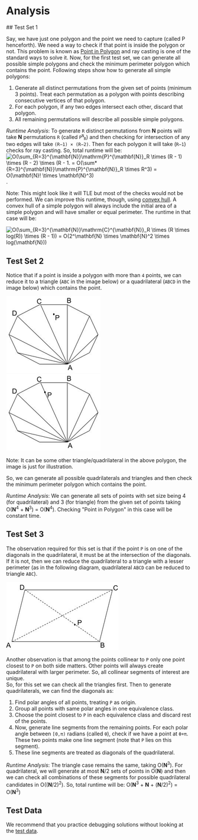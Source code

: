 # Analysis

## Test Set 1

Say, we have just one polygon and the point we need to capture (called P henceforth). We need a way to check if that point is inside the polygon or not. This problem is known as [Point in Polygon](https://en.wikipedia.org/wiki/Point_in_polygon) and ray casting is one of the standard ways to solve it. Now, for the first test set, we can generate all possible simple polygons and check the minimum perimeter polygon which contains the point. Following steps show how to generate all simple polygons:

1. Generate all distinct permutations from the given set of points (minimum 3 points). Treat each permutation as a polygon with points describing consecutive vertices of that polygon.
1. For each polygon, if any two edges intersect each other, discard that polygon.
1. All remaining permutations will describe all possible simple polygons.

_Runtime Analysis_: To generate `R` distinct permutations from **N** points will take **N** permutations `R` (called <code>P<sup>N</sup><sub>R</sub></code>) and then checking for intersection of any two edges will take `(R−1) × (R−2)`. Then for each polygon it will take (`R−1`) checks for ray casting. So, total runtime will be:
![O(\sum_{R=3}^{\mathbf{N}}\mathrm{P}^{\mathbf{N}}_R \times (R - 1) \times (R - 2) \times (R - 1. = O(\sum*{R=3}^{\mathbf{N}}\mathrm{P}^{\mathbf{N}}_R \times R^3) = O(\mathbf{N}! \times \mathbf{N}^3)](<https://render.githubusercontent.com/render/math?math=O(%5Csum_%7BR%3D3%7D%5E%7B%5Cmathbf%7BN%7D%7D%5Cmathrm%7BP%7D%5E%7B%5Cmathbf%7BN%7D%7D_R%20%5Ctimes%20(R%20-%201)%20%5Ctimes%20(R%20-%202)%20%5Ctimes%20(R%20-%201)%20%3D%20O(%5Csum_%7BR%3D3%7D%5E%7B%5Cmathbf%7BN%7D%7D%5Cmathrm%7BP%7D%5E%7B%5Cmathbf%7BN%7D%7D_R%20%5Ctimes%20R%5E3)%20%3D%20O(%5Cmathbf%7BN%7D!%20%5Ctimes%0A%5Cmathbf%7BN%7D%5E3)>).

Note: This might look like it will TLE but most of the checks would not be performed. We can improve this runtime, though, using [convex hull](https://en.wikipedia.org/wiki/Convex_hull). A convex hull of a simple polygon will always include the initial area of a simple polygon and will have smaller or equal perimeter. The runtime in that case will be:

![O(\sum_{R=3}^{\mathbf{N}}\mathrm{C}^{\mathbf{N}}_R \times (R \times log(R)) \times (R - 1))
= O(2^\mathbf{N} \times \mathbf{N}^2 \times log(\mathbf{N}))](<https://render.githubusercontent.com/render/math?math=O(%5Csum_%7BR%3D3%7D%5E%7B%5Cmathbf%7BN%7D%7D%5Cmathrm%7BC%7D%5E%7B%5Cmathbf%7BN%7D%7D_R%20%5Ctimes%20(R%20%5Ctimes%20log(R))%20%5Ctimes%20(R%20-%201))%0A%3D%20O(2%5E%5Cmathbf%7BN%7D%20%5Ctimes%20%5Cmathbf%7BN%7D%5E2%20%5Ctimes%20log(%5Cmathbf%7BN%7D))>)

## Test Set 2

Notice that if a point is inside a polygon with more than `4` points, we can reduce it to a triangle (`ABC` in the image below) or a quadrilateral (`ABCD` in the image below) which contains the point.

![Star Trappers Analysis](/images/round-f-star-trappers-analysis-1.jpeg)
![Star Trappers Analysis](/images/round-f-star-trappers-analysis-2.jpeg)

Note: It can be some other triangle/quadrilateral in the above polygon, the image is just for illustration.

So, we can generate all possible quadrilaterals and triangles and then check the minimum perimeter polygon which contains the point.

_Runtime Analysis_: We can generate all sets of points with set size being 4 (for quadrilateral) and 3 (for triangle) from the given set of points taking O(**N**<sup>4</sup> + **N**<sup>3</sup>) = O(**N**<sup>4</sup>). Checking "Point in Polygon" in this case will be constant time.

## Test Set 3

The observation required for this set is that if the point `P` is on one of the diagonals in the quadrilateral, it must be at the intersection of the diagonals. If it is not, then we can reduce the quadrilateral to a triangle with a lesser perimeter (as in the following diagram, quadrilateral `ABCD` can be reduced to triangle `ABC`).

![Star Trappers Analysis](/images/round-f-star-trappers-analysis-3.jpeg)

Another observation is that among the points collinear to `P` only one point closest to `P` on both side matters. Other points will always create quadrilateral with larger perimeter. So, all collinear segments of interest are unique.<br>
So, for this set we can check all the triangles first. Then to generate quadrilaterals, we can find the diagonals as:

1. Find polar angles of all points, treating `P` as origin.
1. Group all points with same polar angles in one equivalence class.
1. Choose the point closest to `P` in each equivalence class and discard rest of the points.
1. Now, generate line segments from the remaining points. For each polar angle between `[0,π)` radians (called `θ`), check if we have a point at `θ+π`. These two points make one line segment (note that `P` lies on this segment).
1. These line segments are treated as diagonals of the quadrilateral.

_Runtime Analysis_: The triangle case remains the same, taking O(**N**<sup>3</sup>). For quadrilateral, we will generate at most **N**/2 sets of points in O(**N**) and then we can check all combinations of these segments for possible quadrilateral candidates in O((**N**/2)<sup>2</sup>). So, total runtime will be:
O(**N**<sup>3</sup> + **N** + (**N**/2)<sup>2</sup>) = O(**N**<sup>3</sup>)

## Test Data

We recommend that you practice debugging solutions without looking at the [test data](https://codejam.googleapis.com/dashboard/get_file/AQj_6U2foAVbhfMeLADnnC_aL7m3UU5_nmMBkDgUpQPvB1c1Cj1Xy-81LoMuz9-jA_8/test_data.zip).
